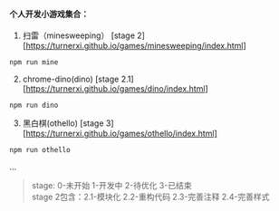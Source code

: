 #### 个人开发小游戏集合：
1. 扫雷（minesweeping） [stage 2] [https://turnerxi.github.io/games/minesweeping/index.html]
```
npm run mine
```

2. chrome-dino(dino) [stage 2.1] [https://turnerxi.github.io/games/dino/index.html]
```
npm run dino
```

3. 黑白棋(othello) [stage 3] [https://turnerxi.github.io/games/othello/index.html]
```
npm run othello
```
...

> stage: 0-未开始 1-开发中 2-待优化 3-已结束<br/>
stage 2包含：2.1-模块化 2.2-重构代码 2.3-完善注释 2.4-完善样式
